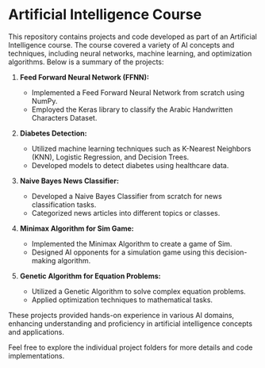 # Artificial Intelligence Course

This repository contains projects and code developed as part of an Artificial Intelligence course. The course covered a variety of AI concepts and techniques, including neural networks, machine learning, and optimization algorithms. Below is a summary of the projects:

1. **Feed Forward Neural Network (FFNN):**
   - Implemented a Feed Forward Neural Network from scratch using NumPy.
   - Employed the Keras library to classify the Arabic Handwritten Characters Dataset.

2. **Diabetes Detection:**
   - Utilized machine learning techniques such as K-Nearest Neighbors (KNN), Logistic Regression, and Decision Trees.
   - Developed models to detect diabetes using healthcare data.

3. **Naive Bayes News Classifier:**
   - Developed a Naive Bayes Classifier from scratch for news classification tasks.
   - Categorized news articles into different topics or classes.

4. **Minimax Algorithm for Sim Game:**
   - Implemented the Minimax Algorithm to create a game of Sim.
   - Designed AI opponents for a simulation game using this decision-making algorithm.

5. **Genetic Algorithm for Equation Problems:**
   - Utilized a Genetic Algorithm to solve complex equation problems.
   - Applied optimization techniques to mathematical tasks.

These projects provided hands-on experience in various AI domains, enhancing understanding and proficiency in artificial intelligence concepts and applications.

Feel free to explore the individual project folders for more details and code implementations.

